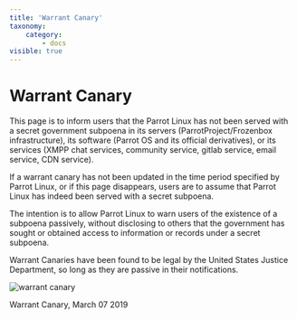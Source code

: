 ```yaml
---
title: 'Warrant Canary'
taxonomy:
    category:
        - docs
visible: true
---
```


# Warrant Canary

This page is to inform users that the Parrot Linux has not been served with a secret government subpoena in its servers (ParrotProject/Frozenbox infrastructure), its software (Parrot OS and its official derivatives), or its services (XMPP chat services, community service, gitlab service, email service, CDN service).

If a warrant canary has not been updated in the time period specified by Parrot Linux, or if this page disappears, users are to assume that Parrot Linux has indeed been served with a secret subpoena.


The intention is to allow Parrot Linux to warn users of the existence of a subpoena passively, without disclosing to others that the government has sought or obtained access to information or records under a secret subpoena.

Warrant Canaries have been found to be legal by the United States Justice Department, so long as they are passive in their notifications.






![warrant canary](https://www.parrotsec.org/docs/img/warrant-canary.png)

Warrant Canary, March 07 2019







